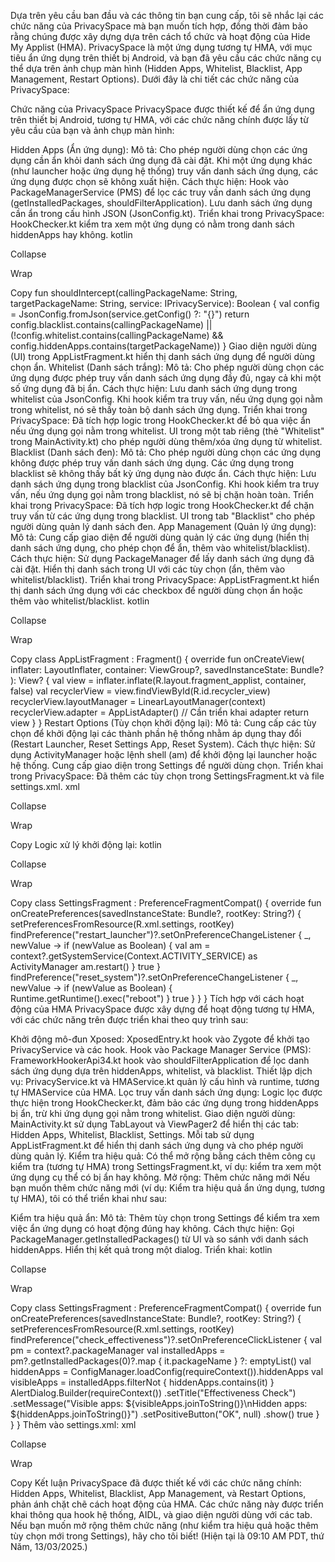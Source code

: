 Dựa trên yêu cầu ban đầu và các thông tin bạn cung cấp, tôi sẽ nhắc lại các chức năng của PrivacySpace mà bạn muốn tích hợp, đồng thời đảm bảo rằng chúng được xây dựng dựa trên cách tổ chức và hoạt động của Hide My Applist (HMA). PrivacySpace là một ứng dụng tương tự HMA, với mục tiêu ẩn ứng dụng trên thiết bị Android, và bạn đã yêu cầu các chức năng cụ thể dựa trên ảnh chụp màn hình (Hidden Apps, Whitelist, Blacklist, App Management, Restart Options). Dưới đây là chi tiết các chức năng của PrivacySpace:

Chức năng của PrivacySpace
PrivacySpace được thiết kế để ẩn ứng dụng trên thiết bị Android, tương tự HMA, với các chức năng chính được lấy từ yêu cầu của bạn và ảnh chụp màn hình:

Hidden Apps (Ẩn ứng dụng):
Mô tả: Cho phép người dùng chọn các ứng dụng cần ẩn khỏi danh sách ứng dụng đã cài đặt. Khi một ứng dụng khác (như launcher hoặc ứng dụng hệ thống) truy vấn danh sách ứng dụng, các ứng dụng được chọn sẽ không xuất hiện.
Cách thực hiện:
Hook vào PackageManagerService (PMS) để lọc các truy vấn danh sách ứng dụng (getInstalledPackages, shouldFilterApplication).
Lưu danh sách ứng dụng cần ẩn trong cấu hình JSON (JsonConfig.kt).
Triển khai trong PrivacySpace:
HookChecker.kt kiểm tra xem một ứng dụng có nằm trong danh sách hiddenApps hay không.
kotlin

Collapse

Wrap

Copy
fun shouldIntercept(callingPackageName: String, targetPackageName: String, service: IPrivacyService): Boolean {
    val config = JsonConfig.fromJson(service.getConfig() ?: "{}")
    return config.blacklist.contains(callingPackageName) ||
            (!config.whitelist.contains(callingPackageName) && config.hiddenApps.contains(targetPackageName))
}
Giao diện người dùng (UI) trong AppListFragment.kt hiển thị danh sách ứng dụng để người dùng chọn ẩn.
Whitelist (Danh sách trắng):
Mô tả: Cho phép người dùng chọn các ứng dụng được phép truy vấn danh sách ứng dụng đầy đủ, ngay cả khi một số ứng dụng đã bị ẩn.
Cách thực hiện:
Lưu danh sách ứng dụng trong whitelist của JsonConfig.
Khi hook kiểm tra truy vấn, nếu ứng dụng gọi nằm trong whitelist, nó sẽ thấy toàn bộ danh sách ứng dụng.
Triển khai trong PrivacySpace:
Đã tích hợp logic trong HookChecker.kt để bỏ qua việc ẩn nếu ứng dụng gọi nằm trong whitelist.
UI trong một tab riêng (thẻ "Whitelist" trong MainActivity.kt) cho phép người dùng thêm/xóa ứng dụng từ whitelist.
Blacklist (Danh sách đen):
Mô tả: Cho phép người dùng chọn các ứng dụng không được phép truy vấn danh sách ứng dụng. Các ứng dụng trong blacklist sẽ không thấy bất kỳ ứng dụng nào được ẩn.
Cách thực hiện:
Lưu danh sách ứng dụng trong blacklist của JsonConfig.
Khi hook kiểm tra truy vấn, nếu ứng dụng gọi nằm trong blacklist, nó sẽ bị chặn hoàn toàn.
Triển khai trong PrivacySpace:
Đã tích hợp logic trong HookChecker.kt để chặn truy vấn từ các ứng dụng trong blacklist.
UI trong tab "Blacklist" cho phép người dùng quản lý danh sách đen.
App Management (Quản lý ứng dụng):
Mô tả: Cung cấp giao diện để người dùng quản lý các ứng dụng (hiển thị danh sách ứng dụng, cho phép chọn để ẩn, thêm vào whitelist/blacklist).
Cách thực hiện:
Sử dụng PackageManager để lấy danh sách ứng dụng đã cài đặt.
Hiển thị danh sách trong UI với các tùy chọn (ẩn, thêm vào whitelist/blacklist).
Triển khai trong PrivacySpace:
AppListFragment.kt hiển thị danh sách ứng dụng với các checkbox để người dùng chọn ẩn hoặc thêm vào whitelist/blacklist.
kotlin

Collapse

Wrap

Copy
class AppListFragment : Fragment() {
    override fun onCreateView(
        inflater: LayoutInflater,
        container: ViewGroup?,
        savedInstanceState: Bundle?
    ): View? {
        val view = inflater.inflate(R.layout.fragment_applist, container, false)
        val recyclerView = view.findViewById<RecyclerView>(R.id.recycler_view)
        recyclerView.layoutManager = LinearLayoutManager(context)
        recyclerView.adapter = AppListAdapter() // Cần triển khai adapter
        return view
    }
}
Restart Options (Tùy chọn khởi động lại):
Mô tả: Cung cấp các tùy chọn để khởi động lại các thành phần hệ thống nhằm áp dụng thay đổi (Restart Launcher, Reset Settings App, Reset System).
Cách thực hiện:
Sử dụng ActivityManager hoặc lệnh shell (am) để khởi động lại launcher hoặc hệ thống.
Cung cấp giao diện trong Settings để người dùng chọn.
Triển khai trong PrivacySpace:
Đã thêm các tùy chọn trong SettingsFragment.kt và file settings.xml.
xml

Collapse

Wrap

Copy
<PreferenceCategory android:title="Restart Options">
    <SwitchPreference
        android:key="restart_launcher"
        android:title="Restart Launcher"
        android:summary="Restart the launcher to apply changes" />
    <SwitchPreference
        android:key="reset_settings"
        android:title="Reset Settings App"
        android:summary="Reset the settings app to apply changes" />
    <SwitchPreference
        android:key="reset_system"
        android:title="Reset System"
        android:summary="Restart the system to apply changes" />
</PreferenceCategory>
Logic xử lý khởi động lại:
kotlin

Collapse

Wrap

Copy
class SettingsFragment : PreferenceFragmentCompat() {
    override fun onCreatePreferences(savedInstanceState: Bundle?, rootKey: String?) {
        setPreferencesFromResource(R.xml.settings, rootKey)
        findPreference<SwitchPreference>("restart_launcher")?.setOnPreferenceChangeListener { _, newValue ->
            if (newValue as Boolean) {
                val am = context?.getSystemService(Context.ACTIVITY_SERVICE) as ActivityManager
                am.restart()
            }
            true
        }
        findPreference<SwitchPreference>("reset_system")?.setOnPreferenceChangeListener { _, newValue ->
            if (newValue as Boolean) {
                Runtime.getRuntime().exec("reboot")
            }
            true
        }
    }
}
Tích hợp với cách hoạt động của HMA
PrivacySpace được xây dựng để hoạt động tương tự HMA, với các chức năng trên được triển khai theo quy trình sau:

Khởi động mô-đun Xposed:
XposedEntry.kt hook vào Zygote để khởi tạo PrivacyService và các hook.
Hook vào Package Manager Service (PMS):
FrameworkHookerApi34.kt hook vào shouldFilterApplication để lọc danh sách ứng dụng dựa trên hiddenApps, whitelist, và blacklist.
Thiết lập dịch vụ:
PrivacyService.kt và HMAService.kt quản lý cấu hình và runtime, tương tự HMAService của HMA.
Lọc truy vấn danh sách ứng dụng:
Logic lọc được thực hiện trong HookChecker.kt, đảm bảo các ứng dụng trong hiddenApps bị ẩn, trừ khi ứng dụng gọi nằm trong whitelist.
Giao diện người dùng:
MainActivity.kt sử dụng TabLayout và ViewPager2 để hiển thị các tab: Hidden Apps, Whitelist, Blacklist, Settings.
Mỗi tab sử dụng AppListFragment.kt để hiển thị danh sách ứng dụng và cho phép người dùng quản lý.
Kiểm tra hiệu quả:
Có thể mở rộng bằng cách thêm công cụ kiểm tra (tương tự HMA) trong SettingsFragment.kt, ví dụ: kiểm tra xem một ứng dụng cụ thể có bị ẩn hay không.
Mở rộng: Thêm chức năng mới
Nếu bạn muốn thêm chức năng mới (ví dụ: Kiểm tra hiệu quả ẩn ứng dụng, tương tự HMA), tôi có thể triển khai như sau:

Kiểm tra hiệu quả ẩn:
Mô tả: Thêm tùy chọn trong Settings để kiểm tra xem việc ẩn ứng dụng có hoạt động đúng hay không.
Cách thực hiện:
Gọi PackageManager.getInstalledPackages() từ UI và so sánh với danh sách hiddenApps.
Hiển thị kết quả trong một dialog.
Triển khai:
kotlin

Collapse

Wrap

Copy
class SettingsFragment : PreferenceFragmentCompat() {
    override fun onCreatePreferences(savedInstanceState: Bundle?, rootKey: String?) {
        setPreferencesFromResource(R.xml.settings, rootKey)
        findPreference<Preference>("check_effectiveness")?.setOnPreferenceClickListener {
            val pm = context?.packageManager
            val installedApps = pm?.getInstalledPackages(0)?.map { it.packageName } ?: emptyList()
            val hiddenApps = ConfigManager.loadConfig(requireContext()).hiddenApps
            val visibleApps = installedApps.filterNot { hiddenApps.contains(it) }
            AlertDialog.Builder(requireContext())
                .setTitle("Effectiveness Check")
                .setMessage("Visible apps: ${visibleApps.joinToString()}\nHidden apps: ${hiddenApps.joinToString()}")
                .setPositiveButton("OK", null)
                .show()
            true
        }
    }
}
Thêm vào settings.xml:
xml

Collapse

Wrap

Copy
<Preference
    android:key="check_effectiveness"
    android:title="Check Effectiveness"
    android:summary="Check if app hiding is working" />
Kết luận
PrivacySpace đã được thiết kế với các chức năng chính: Hidden Apps, Whitelist, Blacklist, App Management, và Restart Options, phản ánh chặt chẽ cách hoạt động của HMA. Các chức năng này được triển khai thông qua hook hệ thống, AIDL, và giao diện người dùng với các tab. Nếu bạn muốn mở rộng thêm chức năng (như kiểm tra hiệu quả hoặc thêm tùy chọn mới trong Settings), hãy cho tôi biết! (Hiện tại là 09:10 AM PDT, thứ Năm, 13/03/2025.)